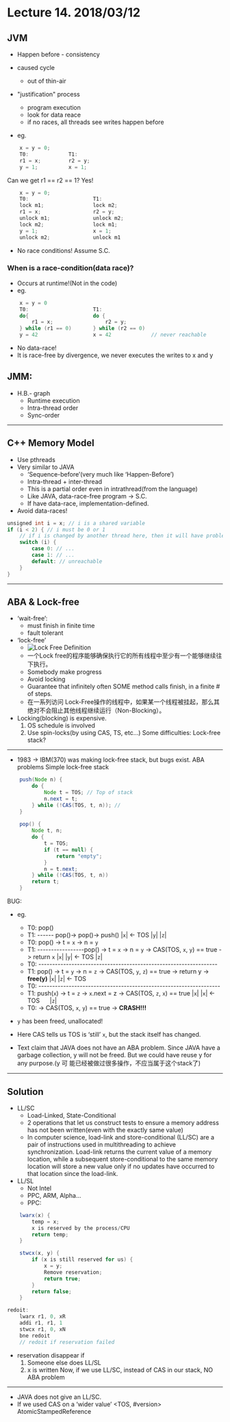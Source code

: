 # Lecture 14. 2018/03/12

## JVM
* Happen before - consistency
* caused cycle
    * out of thin-air
* "justification" process
    * program execution
    * look for data reace 
    * if no races, all threads see writes happen before
 
* eg.
```Java
    x = y = 0;
    T0:             T1:
    r1 = x;         r2 = y;
    y = 1;          x = 1;
```
Can we get r1 == r2 == 1? Yes!

```Java
    x = y = 0;
    T0:                     T1:
    lock m1;                lock m2;
    r1 = x;                 r2 = y;
    unlock m1;              unlock m2;
    lock m2;                lock m1;
    y = 1;                  x = 1;
    unlock m2;              unlock m1
```
* No race conditions! Assume S.C.

### When is a race-condition(data race)?
* Occurs at runtime!(Not in the code) 
* eg.
```Java
    x = y = 0 
    T0:                     T1:
    do{                     do {
        r1 = x;                 r2 = y;
    } while (r1 == 0)       } while (r2 == 0)
    y = 42                  x = 42             // never reachable
```
* No data-race! 
* It is race-free by divergence, we never executes the writes to x and y

## JMM:
* H.B.- graph
    * Runtime execution 
    * Intra-thread order 
    * Sync-order 
---
## C++ Memory Model
* Use pthreads 
* Very similar to JAVA
    * ‘Sequence-before’(very much like ‘Happen-Before’) 
    * Intra-thread + inter-thread 
    * This is a partial order even in intrathread(from the language) 
    * Like JAVA, data-race-free program -> S.C.
    * If have data-race, implementation-defined.
* Avoid data-races!
```Java
unsigned int i = x; // i is a shared variable
if (i < 2) { // i must be 0 or 1
    // if i is changed by another thread here, then it will have problem
    switch (i) {
        case 0: // ...
        case 1: // ...
        default: // unreachable
    }
}
```

---
## ABA & Lock-free
* ‘wait-free’:
    * must finish in finite time
    * fault tolerant
* ‘lock-free’
    * ![Lock Free Definition](https://raw.githubusercontent.com/zhuangzhuang131419/McGill/master/COMP409/LookFreeDefine.png)
    * 一个Lock free的程序能够确保执行它的所有线程中至少有一个能够继续往下执行。
    * Somebody make progress 
    * Avoid locking
    * Guarantee that infinitely often SOME method calls finish, in a finite # of steps.
    * 在一系列访问 Lock-Free操作的线程中，如果某一个线程被挂起，那么其绝对不会阻止其他线程继续运行（Non-Blocking）。
* Locking(blocking) is expensive. 
    1) OS schedule is involved
    2) Use spin-locks(by using CAS, TS, etc…)
    Some difficulties: Lock-free stack?
---
* 1983 -> IBM(370) was making lock-free stack, but bugs exist.
ABA problems Simple lock-free stack 
```Java
    push(Node n) {
        do {
            Node t = TOS; // Top of stack
            n.next = t;
        } while (!CAS(TOS, t, n)); // 
    }
    
    pop() {
        Node t, n;
        do {
            t = TOS;
            if (t == null) {
                return "empty";
            }
            n = t.next;
        } while (!CAS(TOS, t, n))
        return t;
    }
```
BUG:
* eg. 
    * T0: pop()
    * T1: ------ pop()-> pop()-> push()
|`x`| <- TOS
|`y`|
|`z`|
    * T0: pop() -> t = `x` -> n = `y`
    * T1: -----------------pop() -> t = `x` -> n = `y` -> CAS(TOS, `x`, `y`) == true -> return `x`
|`x`|
|`y`| <- TOS
|`z`|
    * T0: -----------------------------------------------------------------
    * T1: pop() -> t = `y` -> n = `z` -> CAS(TOS, `y`, `z`) == true -> return y -> **free(y)**
|`x`|
|`z`| <- TOS
    * T0: ------------------------------------------------------------------
    * T1: push(`x`) -> t = `z` -> `x`.next = z -> CAS(TOS, `z`, `x`) == true 
|`x`|  |`x`| <- TOS
&nbsp; &nbsp; &nbsp;|`z`|
    * T0: -> CAS(TOS, `x`, `y`) == true -> **CRASH!!!**
*  `y` has been freed, unallocated!
*  Here CAS tells us TOS is ‘still’ `x`, but the stack itself has changed.

* Text claim that JAVA does not have an ABA problem. Since JAVA have a garbage collection, y will not be freed. But we could have reuse y for any purpose.(y 可
能已经被做过很多操作，不应当属于这个stack了) 

---
## Solution
* LL/SC
    * Load-Linked, State-Conditional 
    * 2 operations that let us construct tests to ensure a memory address has not been written(even with the exactly same value) 
    * In computer science, load-link and store-conditional (LL/SC) are a pair of instructions used in multithreading to achieve synchronization. Load-link returns the current value of a memory location, while a subsequent store-conditional to the same memory location will store a new value only if no updates have occurred to that location since the load-link. 
* LL/SL
    * Not Intel 
    * PPC, ARM, Alpha... 
    * PPC: 
```Java
    lwarx(x) {
        temp = x;
        x is reserved by the process/CPU
        return temp;
    }
```
```Java
    stwcx(x, y) { 
        if (x is still reserved for us) { 
            x = y; 
            Remove reservation; 
            return true; 
        } 
        return false;
    }
```
```Java
redoit:
    lwarx r1, 0, xR
    addi r1, r1, 1
    stwcx r1, 0, xN
    bne redoit
    // redoit if reservation failed
```
* reservation disappear if
    1) Someone else does LL/SL
    2) x is written Now, if we use LL/SC, instead of CAS in our stack, NO ABA problem 
---
* JAVA does not give an LL/SC. 
* If we used CAS on a ‘wider value’ <TOS, #version> AtomicStampedReference